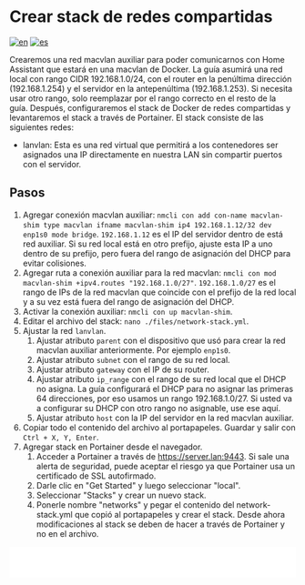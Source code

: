 # Crear stack de redes compartidas

[![en](https://img.shields.io/badge/lang-en-blue.svg)](Create%20shared%20networks%20stack.md)
[![es](https://img.shields.io/badge/lang-es-blue.svg)](Create%20shared%20networks%20stack.es.md)

Crearemos una red macvlan auxiliar para poder comunicarnos con Home Assistant que estará en una macvlan de Docker. La guía asumirá una red local con rango CIDR 192.168.1.0/24, con el router en la penúltima dirección (192.168.1.254) y el servidor en la antepenúltima (192.168.1.253). Si necesita usar otro rango, solo reemplazar por el rango correcto en el resto de la guía. Después, configuraremos el stack de Docker de redes compartidas y levantaremos el stack a través de Portainer. El stack consiste de las siguientes redes:

- lanvlan: Esta es una red virtual que permitirá a los contenedores ser asignados una IP directamente en nuestra LAN sin compartir puertos con el servidor.

## Pasos

1. Agregar conexión macvlan auxiliar: `nmcli con add con-name macvlan-shim type macvlan ifname macvlan-shim ip4 192.168.1.12/32 dev enp1s0 mode bridge`. `192.168.1.12` es el IP del servidor dentro de está red auxiliar. Si su red local está en otro prefijo, ajuste esta IP a uno dentro de su prefijo, pero fuera del rango de asignación del DHCP para evitar colisiones.
2. Agregar ruta a conexión auxiliar para la red macvlan: `nmcli con mod macvlan-shim +ipv4.routes "192.168.1.0/27"`. `192.168.1.0/27` es el rango de IPs de la red macvlan que coincide con el prefijo de la red local y a su vez está fuera del rango de asignación del DHCP.
3. Activar la conexión auxiliar: `nmcli con up macvlan-shim`.
4. Editar el archivo del stack: `nano ./files/network-stack.yml`.
5. Ajustar la red `lanvlan`.
    1. Ajustar atributo `parent` con el dispositivo que usó para crear la red macvlan auxiliar anteriormente. Por ejemplo `enp1s0`.
    2. Ajustar atributo `subnet` con el rango de su red local.
    3. Ajustar atributo `gateway` con el IP de su router.
    4. Ajustar atributo `ip_range` con el rango de su red local que el DHCP no asigna. La guía configurará el DHCP para no asignar las primeras 64 direcciones, por eso usamos un rango 192.168.1.0/27. Si usted va a configurar su DHCP con otro rango no asignable, use ese aquí.
    5. Ajustar atributo `host` con la IP del servidor en la red macvlan auxiliar.
6. Copiar todo el contenido del archivo al portapapeles. Guardar y salir con `Ctrl + X, Y, Enter`.
7. Agregar stack en Portainer desde el navegador.
    1. Acceder a Portainer a través de https://server.lan:9443. Si sale una alerta de seguridad, puede aceptar el riesgo ya que Portainer usa un certificado de SSL autofirmado.
    2. Darle clic en "Get Started" y luego seleccionar "local".
    3. Seleccionar "Stacks" y crear un nuevo stack.
    4. Ponerle nombre "networks" y pegar el contenido del network-stack.yml que copió al portapapeles y crear el stack. Desde ahora modificaciones al stack se deben de hacer a través de Portainer y no en el archivo.

[<img width="33.3%" src="buttons/prev-Install docker.es.svg" alt="Instalar Docker">](Install%20docker.es.md)[<img width="33.3%" src="buttons/jump-Index.es.svg" alt="Índice">](README.es.md)[<img width="33.3%" src="buttons/next-Configure dns.es.svg" alt="Configurar DNS">](Configure%20dns.es.md)